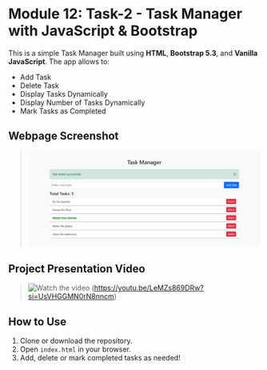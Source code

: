 # Module 12: Task-2 - Task Manager with JavaScript & Bootstrap

This is a simple Task Manager built using **HTML**, **Bootstrap 5.3**, and **Vanilla JavaScript**. The app allows to:
- Add Task
- Delete Task
- Display Tasks Dynamically
- Display Number of Tasks Dynamically
- Mark Tasks as Completed

## Webpage Screenshot
> ![Task Output](taskmanager.jpg)

## Project Presentation Video
> ![Watch the video](https://drive.google.com/file/d/1GquKciqkOgjaiEJ2xOWh0iFNvuy69lZq/view?usp=sharing)
> (https://youtu.be/LeMZs869DRw?si=UsVHGGMN0rN8nncm)

## How to Use
1. Clone or download the repository.
2. Open `index.html` in your browser.
3. Add, delete or mark completed tasks as needed!

